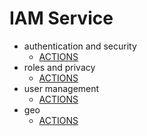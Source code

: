 # IAM Service
- authentication and security
  - [ACTIONS](./ACTIONS/README.md#1-authentication)
- roles and privacy
  - [ACTIONS](./ACTIONS/README.md#2-ability)
- user management
  - [ACTIONS](./ACTIONS/README.md#3-user)
- geo
  - [ACTIONS](./ACTIONS/README.md#4-geo-tracking)